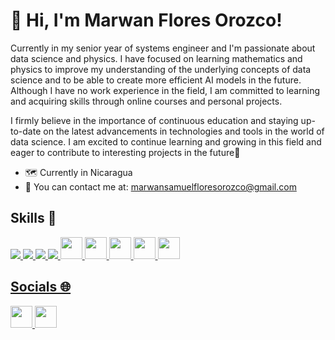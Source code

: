 # 👋 Hi, I'm Marwan Flores Orozco!

Currently in my senior year of systems engineer and I'm passionate about data science and physics. I have focused on learning mathematics and physics to improve my understanding of the underlying concepts of data science and to be able to create more efficient AI models in the future. Although I have no work experience in the field, I am committed to learning and acquiring skills through online courses and personal projects.

I firmly believe in the importance of continuous education and staying up-to-date on the latest advancements in technologies and tools in the world of data science. I am excited to continue learning and growing in this field and eager to contribute to interesting projects in the future🚀

- 🗺️ Currently in Nicaragua 
- 📧 You can contact me at: marwansamuelfloresorozco@gmail.com


## Skills 🎯

<a href= "https://www.python.org/"> <img src="https://i.ibb.co/BG5JZCk/python.png"/> <a href="https://developer.mozilla.org/en-US/docs/Web/JavaScript"> <img src="https://i.ibb.co/DgGPW2L/js.png" /> <a href="https://developer.mozilla.org/en-US/docs/Web/html"> <img src="https://i.ibb.co/2nBjqtr/html.png"/> <a href="https://developer.mozilla.org/en-US/docs/Web/css"> <img src="https://i.ibb.co/c83nqfL/css-3.png" /> <a href="https://isocpp.org/"> <img src="https://cdn-icons-png.flaticon.com/512/6132/6132222.png" width="35" height="35"/> <a href="https://jupyter.org/"> <img src="https://i.ibb.co/8c3ntJD/jn.png" width="35" height="35"/> <a href="https://www.postgresql.org/"> <img src="https://www.postgresql.org/media/img/about/press/elephant.png" width="35" height="35"/> <a href="https://www.mongodb.com/"> <img src="https://webimages.mongodb.com/_com_assets/cms/kuyjf3vea2hg34taa-horizontal_default_slate_blue.svg?auto=format%252Ccompress" width="35" height="35"/> <a href="https://www.microsoft.com/en/sql-server"> <img src="https://www.svgrepo.com/show/303229/microsoft-sql-server-logo.svg" width="35" height="35"/> 

## Socials 🌐

<a href="https://www.linkedin.com/in/marwanfloresorozco/"> <img src="https://cdn-icons-png.flaticon.com/512/3536/3536505.png" width="35" height="35"/> <a href="https://twitter.com/Samus_11"> <img src="https://cdn-icons-png.flaticon.com/512/733/733579.png" width="35" height="35"/>

<!--
**ItsSam11/ItsSam11** is a ✨ _special_ ✨ repository because its `README.md` (this file) appears on your GitHub profile.

Here are some ideas to get you started:

- 🔭 I’m currently working on ...
- 🌱 I’m currently learning ...
- 👯 I’m looking to collaborate on ...
- 🤔 I’m looking for help with ...
- 💬 Ask me about ...
- 📫 How to reach me: ...
- 😄 Pronouns: ...
- ⚡ Fun fact: ...
-->
